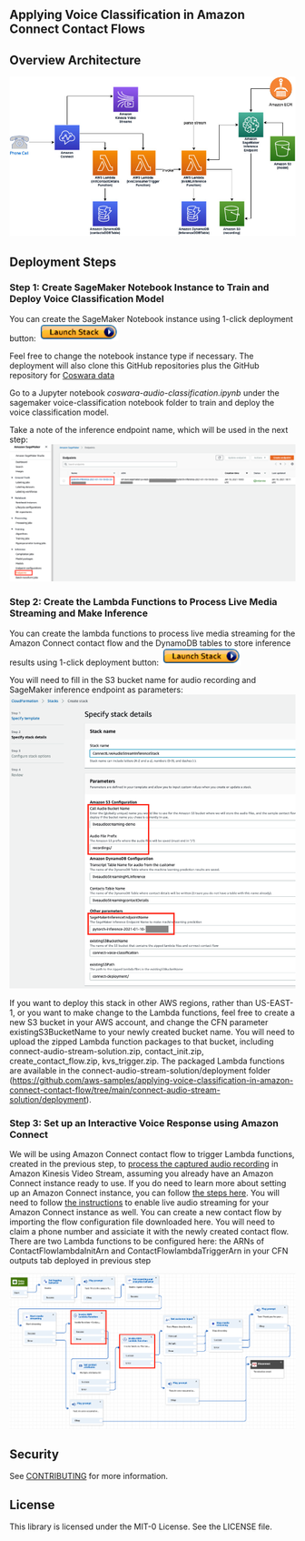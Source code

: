 ## Applying Voice Classification in Amazon Connect Contact Flows

## Overview Architecture
![Architecture](images/connect_audio_stream_ml_inference.jpg)

## Deployment Steps

### Step 1: Create SageMaker Notebook Instance to Train and Deploy Voice Classification Model

You can create the SageMaker Notebook instance using 1-click deployment button:
[![launchstackbutton](images/launchbutton.png)](https://console.aws.amazon.com/cloudformation/home?region=us-east-1#/stacks/create/template?stackName=SageMakerNotebookInstanceStack&templateURL=https://connect-voice-classification.s3.amazonaws.com/sagemaker_template.yaml
)

Feel free to change the notebook instance type if necessary. The deployment will also clone this GitHub repositories plus the GitHub repository for [Coswara data](https://github.com/iiscleap/Coswara-Data)

Go to a Jupyter notebook *coswara-audio-classification.ipynb* under the sagemaker voice-classification notebook folder to train and deploy the voice classification model. 

Take a note of the inference endpoint name, which will be used in the next step:  
![inferenceendpoint](images/inferenceendpoint.png)

### Step 2: Create the Lambda Functions to Process Live Media Streaming and Make Inference

You can create the lambda functions to process live media streaming for the Amazon Connect contact flow and the DynamoDB tables to store inference results using 1-click deployment button:
[![launchstackbutton](images/launchbutton.png)](https://console.aws.amazon.com/cloudformation/home?region=us-east-1#/stacks/create/template?stackName=ConnectLiveAudioStreamInferenceStack&templateURL=https://connect-voice-classification.s3.amazonaws.com/live_audio_streaming_cfn.yaml
)

You will need to fill in the S3 bucket name for audio recording and SageMaker inference endpoint as parameters:  
![contactflow](images/cloudformation.png)

If you want to deploy this stack in other AWS regions, rather than US-EAST-1, or you want to make change to the Lambda functions, feel free to create a new S3 bucket in your AWS account, and change the CFN parameter existingS3BucketName to your newly created bucket name. You will need to upload the zipped Lambda function packages to that bucket, including connect-audio-stream-solution.zip, contact_init.zip, create_contact_flow.zip, kvs_trigger.zip. The packaged Lambda functions are available in the connect-audio-stream-solution/deployment folder (https://github.com/aws-samples/applying-voice-classification-in-amazon-connect-contact-flow/tree/main/connect-audio-stream-solution/deployment).

### Step 3: Set up an Interactive Voice Response using Amazon Connect

We will be using Amazon Connect contact flow to trigger Lambda functions, created in the previous step, to [process the captured audio recording](https://docs.aws.amazon.com/connect/latest/adminguide/customer-voice-streams.html) in Amazon Kinesis Video Stream, assuming you already have an Amazon Connect instance ready to use. If you do need to learn more about setting up an Amazon Connect instance, you can follow [the steps here](https://docs.aws.amazon.com/connect/latest/adminguide/amazon-connect-instances.html). You will need to follow [the instructions](https://docs.aws.amazon.com/connect/latest/adminguide/customer-voice-streams.html) to enable live audio streaming for your Amazon Connect instance as well. You can create a new contact flow by importing the flow configuration file downloaded here. You will need to claim a phone number and assiciate it with the newly created contact flow. There are two Lambda functions to be configured here: the ARNs of ContactFlowlambdaInitArn and ContactFlowlambdaTriggerArn in your CFN outputs tab deployed in previous step

![contactflow](images/ConnectContactFlow.png)

## Security

See [CONTRIBUTING](CONTRIBUTING.md#security-issue-notifications) for more information.

## License

This library is licensed under the MIT-0 License. See the LICENSE file.

